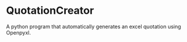 # QuotationCreator
A python program that automatically generates an excel quotation using Openpyxl.
